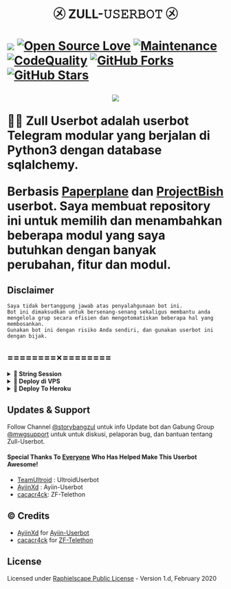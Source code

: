  <h1 align="center">㋱ ZULL-𝚄𝚂𝙴𝚁𝙱𝙾𝚃 ㋱<h1>

<a href="https://github.com/cacacr4ck/telethon/commits"> <img src="https://img.shields.io/github/last-commit/sip-Userbot/Nande-Telethon?color=red&logo=github&logoColor=blue&style=for-the-badge" /></a>
[![Open Source Love](https://badges.frapsoft.com/os/v2/open-source.png?v=103)](https://github.com/cacacr4ck/telethon)
[![Maintenance](https://img.shields.io/badge/Maintained%3F-Yes-blue)](https://GitHub.com/cacacr4ck/telethon/graphs/commit-activity)
[![CodeQuality](https://img.shields.io/codacy/grade/a723cb464d5a4d25be3152b5d71de82d?color=blue&logo=codacy)](https://app.codacy.com/gh/cacacr4ck/telethon/dashboard)
[![GitHub Forks](https://img.shields.io/github/forks/iamuput/Uputt-Userbot?&logo=github)](https://github.com/iamuput/Uputt-Userbot/fork)
[![GitHub Stars](https://img.shields.io/github/stars/cacacr4ck/telethon?&logo=github)](https://github.com/cacacr4ck/telethon/stargazers)


<p align="center">
  <img src="https://telegra.ph/file/c394b9d3247403031589d.png">
</p>

👩‍💻 Zull Userbot adalah userbot Telegram modular yang berjalan di Python3 dengan database sqlalchemy.

Berbasis [Paperplane](https://github.com/RaphielGang/Telegram-UserBot) dan [ProjectBish](https://github.com/adekmaulana/ProjectBish) userbot.
Saya membuat repository ini untuk memilih dan menambahkan beberapa modul yang saya butuhkan dengan banyak perubahan, fitur dan modul.

## Disclaimer

```
Saya tidak bertanggung jawab atas penyalahgunaan bot ini.
Bot ini dimaksudkan untuk bersenang-senang sekaligus membantu anda
mengelola grup secara efisien dan mengotomatiskan beberapa hal yang membosankan.
Gunakan bot ini dengan risiko Anda sendiri, dan gunakan userbot ini dengan bijak.
```

## ========×========

<details>
<summary><b>🔗 String Session</b></summary>
<br>
    
> Anda memerlukan API_ID & API_HASH untuk menghasilkan sesi telethon. ambil APP ID dan API Hash di my.telegram.org
<h4> Generate Session via Repl: </h4>    
<p><a href="https://repl.it/@nandeestringbot/NandeString?lite=1&outputonly=1"><img src="https://img.shields.io/badge/Generate%20On%20Repl-blueviolet?style=for-the-badge&logo=appveyor" width="200""/></a></p>
<h4> Generate Session via Telegram String Uputt Bot: </h4>    
<p><a href="https://t.me/mwgstrbot"><img src="https://img.shields.io/badge/TG%20String%20Uputt%20Bot-blueviolet?style=for-the-badge&logo=appveyor" width="200""/></a></p>
    
</details>

<details>
<summary><b>🔗 Deploy di VPS</b></summary>
<br>

### Tutorial Deploy di VPS


 • `git clone https://github.com/cacacr4ck/telethon`

 • `cd telethon`

 • `pip3 install -U -r requirements.txt`

 • `mv sample_config.env config.env`

 • `nano config.env`
  - isi vars
  - Jika sudah 
  - ketik ctrl + S
  - ctrl + X

 • `screen -S Uputt-Userbot`

 • `bash start`

</details>

<details>
<summary><b>🔗 Deploy To Heroku</b></summary>
<br>

<p><a href="https://heroku.com/deploy?template=https://github.com/yushafahadd17/telethon"><img src="https://img.shields.io/badge/BUAT DI-HEROKU-aqua?style=plastic&logo=heroku&logoColor=gold"width="300" /></a></p>

</details>

## Updates & Support

Follow Channel [@storybangzul](https://t.me/strbzul) untuk info Update bot dan Gabung Group [@mwgsupport](https://t.me/ownedbyrain) untuk untuk diskusi, pelaporan bug, dan bantuan tentang Zull-Userbot.

#### Special Thanks To [Everyone](https://github.com/mrismanaziz/Man-Userbot/graphs/contributors) Who Has Helped Make This Userbot Awesome!
-  [TeamUltroid](https://github.com/TeamUltroid/Ultroid) :  UltroidUserbot
-  [AyiinXd](https://github.com/AyiinXd/Ayiin-Userbot) : Ayiin-Userbot
-  [cacacr4ck](https://github.com/cacacr4ck/telethon): ZF-Telethon

## © Credits
-  [AyiinXd](https://github.com/AyiinXd) for [Ayiin-Userbot](https://github.com/AyiinXd/Ayiin-Userbot)
-  [cacacr4ck](https://github.com/cacacr4ck/telethon) for [ZF-Telethon](https://github.com/cacacr4ck)
## License
Licensed under [Raphielscape Public License](https://github.com/cacacr4ck/telethon/blob/telethon/LICENSE) - Version 1.d, February 2020


